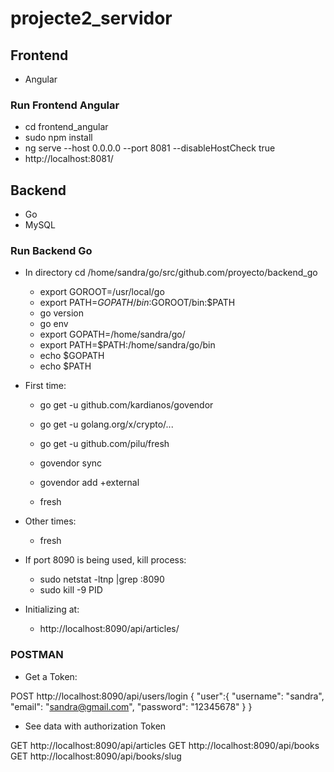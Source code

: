 # projecte2_servidor

## Frontend

- Angular 

### Run Frontend Angular

- cd frontend_angular
- sudo npm install
- ng serve --host 0.0.0.0 --port 8081 --disableHostCheck true
- http://localhost:8081/

## Backend 

- Go 
- MySQL

### Run Backend Go

- In directory cd /home/sandra/go/src/github.com/proyecto/backend_go

  - export GOROOT=/usr/local/go
  - export PATH=$GOPATH/bin:$GOROOT/bin:$PATH
  - go version
  - go env
  - export GOPATH=/home/sandra/go/
  - export PATH=$PATH:/home/sandra/go/bin
  - echo $GOPATH
  - echo $PATH

- First time:

  - go get -u github.com/kardianos/govendor
  - go get -u golang.org/x/crypto/...
  - go get -u github.com/pilu/fresh

  - govendor sync
  - govendor add +external
  - fresh

- Other times:

  - fresh

- If port 8090 is being used, kill process:

  - sudo netstat -ltnp |grep :8090
  - sudo kill -9 PID

- Initializing at:

  - http://localhost:8090/api/articles/

###  POSTMAN

- Get a Token:

POST http://localhost:8090/api/users/login
{
  "user":{
    "username": "sandra",
    "email": "sandra@gmail.com",
    "password": "12345678"
  }
}

- See data with authorization Token

GET http://localhost:8090/api/articles
GET http://localhost:8090/api/books
GET http://localhost:8090/api/books/slug

<!-- ### SWAGGER

<!-- In directory cd /src/github.com/swagger

- export GOROOT=/usr/local/go
- export PATH=$GOPATH/bin:$GOROOT/bin:$PATH
- export GOPATH=/home/sandra/go/
- export PATH=$PATH:/sandra/go/bin


- go get -u github.com/swaggo/swag/cmd/swag
- go get -u github.com/swaggo/gin-swagger
- go get -u github.com/swaggo/gin-swagger/swaggerFiles

- Start swagger:

- go run main.go

- http://localhost:8090/swagger/index.html
- GET  http://localhost:8090/api/articles/
- GET  http://localhost:8090/api/tags/ --> 













